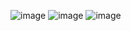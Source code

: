 ![image](https://drive.google.com/uc?export=view&id=1c_pY1cGdx4aix2oVCh0JQilWrtCh5teo)
![image](https://drive.google.com/uc?export=view&id=1GVeHk63PPcSRFXC-LI-XHz6VhrLK8D4K)
![image](https://drive.google.com/uc?export=view&id=1HouoZfZDxxsPSJM5m4YBC3WB5SCxfVkF)



